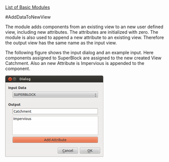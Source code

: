 [List of Basic Modules](List_of_Basic_Modules.md)

#AddDataToNewView 

The module adds components from an existing view to an new user defined view, including new attributes. The attributes are initialized with zero. The module is also used to append a new attribute to an existing view. Therefore the output view has the same name as the input view.

The following figure shows the input dialog and an example input. Here components assigned to SuperBlock are assigned to the new created View Catchment. Also an new Attribute is Impervious is appended to the component.

![DialogBox][]

[DialogBox]:images/AddDataToNewView.png

